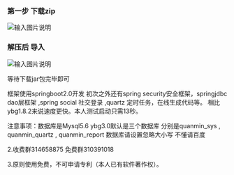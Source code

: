 ### 第一步  下载zip


![输入图片说明](https://gitee.com/uploads/images/2018/0308/173801_a10397e4_880593.png "屏幕截图.png")

### 解压后  导入


![输入图片说明](https://gitee.com/uploads/images/2018/0308/173907_d8b78fbf_880593.png "屏幕截图.png")


等待下载jar包完毕即可


框架使用springboot2.0开发 初次之外还有spring security安全框架，springjdbc dao层框架  ,spring social 社交登录 ,quartz 定时任务，在线生成代码等。
相比ybg1.8.2来说速度更快。本人测试启动只需13秒。


注意事项：数据库是Mysql5.6 ybg3.0默认是三个数据库 分别是quanmin_sys   , quanmin_quartz   , quanmin_report 数据库请设置忽略大小写 不懂请百度

2.收费群314658875  免费群310391018 

3.原则使用免费，不可申请专利（本人已有软件著作权）。